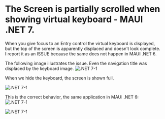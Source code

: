 # The Screen is partially scrolled when showing virtual keyboard - MAUI .NET 7.

When you give focus to an Entry control the virtual keyboard is displayed, but the top of the screen is apparently displaced and doesn't look complete. I report it as an ISSUE because the same does not happen in MAUI .NET 6.

The following image illustrates the issue. Even the navigation title was displaced by the keyboard image.
![.NET 7-1](https://github.com/harveytriana/MauiKeyboardIssues/blob/master/Screens/net7-1.png)

When we hide the keyboard, the screen is shown full.

![.NET 7-1](https://github.com/harveytriana/MauiKeyboardIssues/blob/master/Screens/net7-2.png)

This is the correct behavior, the same application in MAUI .NET 6:
![.NET 7-1](https://github.com/harveytriana/MauiKeyboardIssues/blob/master/Screens/net6-1.png)

![.NET 7-1](https://github.com/harveytriana/MauiKeyboardIssues/blob/master/Screens/net6-2.png)





